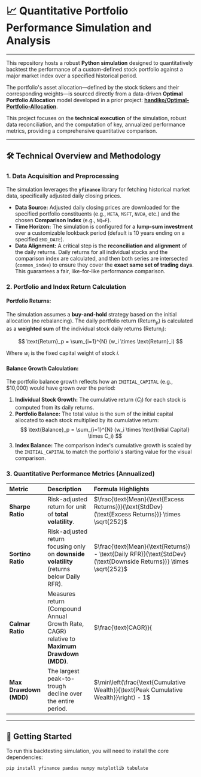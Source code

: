 # 📈 Quantitative Portfolio Performance Simulation and Analysis

---

This repository hosts a robust **Python simulation** designed to quantitatively backtest the performance of a custom-defined stock portfolio against a major market index over a specified historical period.

The portfolio's asset allocation—defined by the stock tickers and their corresponding weights—is sourced directly from a data-driven **Optimal Portfolio Allocation** model developed in a prior project: **[handiko/Optimal-Portfolio-Allocation](https://github.com/handiko/Optimal-Portfolio-Allocation)**.

This project focuses on the **technical execution** of the simulation, robust data reconciliation, and the computation of key, annualized performance metrics, providing a comprehensive quantitative comparison.

---

## 🛠️ Technical Overview and Methodology
### 1. Data Acquisition and Preprocessing

The simulation leverages the **`yfinance`** library for fetching historical market data, specifically adjusted daily closing prices.

* **Data Source:** Adjusted daily closing prices are downloaded for the specified portfolio constituents (e.g., `META`, `MSFT`, `NVDA`, etc.) and the chosen **Comparison Index** (e.g., `NQ=F`).
* **Time Horizon:** The simulation is configured for a **lump-sum investment** over a customizable lookback period (default is 10 years ending on a specified `END_DATE`).
* **Data Alignment:** A critical step is the **reconciliation and alignment** of the daily returns. Daily returns for all individual stocks and the comparison index are calculated, and then both series are intersected (`common_index`) to ensure they cover the **exact same set of trading days**. This guarantees a fair, like-for-like performance comparison.

### 2. Portfolio and Index Return Calculation
#### Portfolio Returns:
The simulation assumes a **buy-and-hold** strategy based on the initial allocation (no rebalancing). The daily portfolio return ($\text{Return}_p$) is calculated as a **weighted sum** of the individual stock daily returns ($\text{Return}_i$):

$$
\text{Return}_p = \sum_{i=1}^{N} (w_i \times \text{Return}_i)
$$

Where $w_i$ is the fixed capital weight of stock $i$.

#### Balance Growth Calculation:
The portfolio balance growth reflects how an `INITIAL_CAPITAL` (e.g., \$10,000) would have grown over the period:

1.  **Individual Stock Growth:** The cumulative return ($C_i$) for each stock is computed from its daily returns.
2.  **Portfolio Balance:** The total value is the sum of the initial capital allocated to each stock multiplied by its cumulative return:
    $$
    \text{Balance}_p = \sum_{i=1}^{N} (w_i \times \text{Initial Capital} \times C_i)
    $$
3.  **Index Balance:** The comparison index's cumulative growth is scaled by the `INITIAL_CAPITAL` to match the portfolio's starting value for the visual comparison.

### 3. Quantitative Performance Metrics (Annualized)

| Metric | Description | Formula Highlights |
| :--- | :--- | :--- |
| **Sharpe Ratio** | Risk-adjusted return for unit of **total volatility**. | $\frac{\text{Mean}(\text{Excess Returns})}{\text{StdDev}(\text{Excess Returns})} \times \sqrt{252}$ |
| **Sortino Ratio** | Risk-adjusted return focusing only on **downside volatility** (returns below $\text{Daily RFR}$). | $\frac{\text{Mean}(\text{Returns}) - \text{Daily RFR}}{\text{StdDev}(\text{Downside Returns})} \times \sqrt{252}$ |
| **Calmar Ratio** | Measures return (Compound Annual Growth Rate, CAGR) relative to **Maximum Drawdown (MDD)**. | $\frac{\text{CAGR}}{|\text{Max Drawdown}|}$ |
| **Max Drawdown (MDD)** | The largest peak-to-trough decline over the entire period. | $\min\left(\frac{\text{Cumulative Wealth}}{\text{Peak Cumulative Wealth}}\right) - 1$ |

---

## 🚀 Getting Started

To run this backtesting simulation, you will need to install the core dependencies:

```bash
pip install yfinance pandas numpy matplotlib tabulate
```
